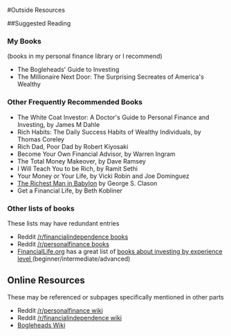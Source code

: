 
#Outside Resources

##Suggested Reading
### My Books
(books in my personal finance library or I recommend)
* The Bogleheads' Guide to Investing
* The Millionaire Next Door: The Surprising Secreates of America's Wealthy

### Other Frequently Recommended Books
* The White Coat Investor: A Doctor's Guide to Personal Finance and Investing, by James M Dahle
* Rich Habits: The Daily Success Habits of Wealthy Individuals, by Thomas Coreley
* Rich Dad, Poor Dad by Robert Kiyosaki
* Become Your Own Financial Advisor, by Warren Ingram
* The Total Money Makeover, by Dave Ramsey
* I Will Teach You to be Rich, by Ramit Sethi
* Your Money or Your Life, by Vicki Robin and Joe Dominguez
* [The Richest Man in Babylon](https://en.wikipedia.org/wiki/The_Richest_Man_in_Babylon_(book)) by George S. Clason
* Get a Financial Life, by Beth Kobliner

### Other lists of books
These lists may have redundant entries  
* Reddit [/r/financialindependence books](https://www.reddit.com/r/financialindependence/wiki/books)  
* Reddit [/r/personalfinance books](https://www.reddit.com/r/personalfinance/wiki/readinglist)
* [FinancialLife.org](http://financiallife.org) has a great list of [books about investing by experience level ](http://financinglife.org/your-money-matters-learning-center/books-about-investing/) (beginner/intermediate/advanced)

## Online Resources
These may be referenced or subpages specifically mentioned in other parts
* Reddit [/r/personalfinance wiki](https://www.reddit.com/r/personalfinance/wiki/index)  
* Reddit [/r/financialindependence wiki](https://www.reddit.com/r/financialindependence/wiki/faq)  
* [Bogleheads Wiki](https://www.bogleheads.org/wiki/Main_Page)  
